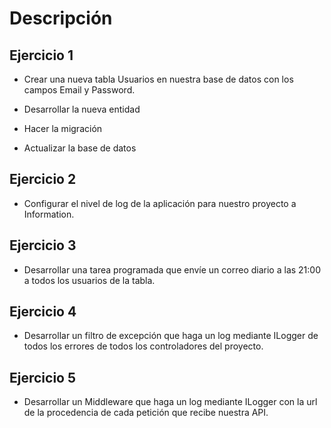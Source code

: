 # **Descripción**

## **Ejercicio 1**

- Crear una nueva tabla Usuarios en nuestra base de datos con los campos Email y Password.

- Desarrollar la nueva entidad

- Hacer la migración

- Actualizar la base de datos

## **Ejercicio 2**

- Configurar el nivel de log de la aplicación para nuestro proyecto a Information.

## **Ejercicio 3**

- Desarrollar una tarea programada que envíe un correo diario a las 21:00 a todos los usuarios de la tabla.

## **Ejercicio 4**

- Desarrollar un filtro de excepción que haga un log mediante ILogger de todos los errores de todos los controladores del proyecto.

## **Ejercicio 5**

- Desarrollar un Middleware que haga un log mediante ILogger con la url de la procedencia de cada petición que recibe nuestra API.
